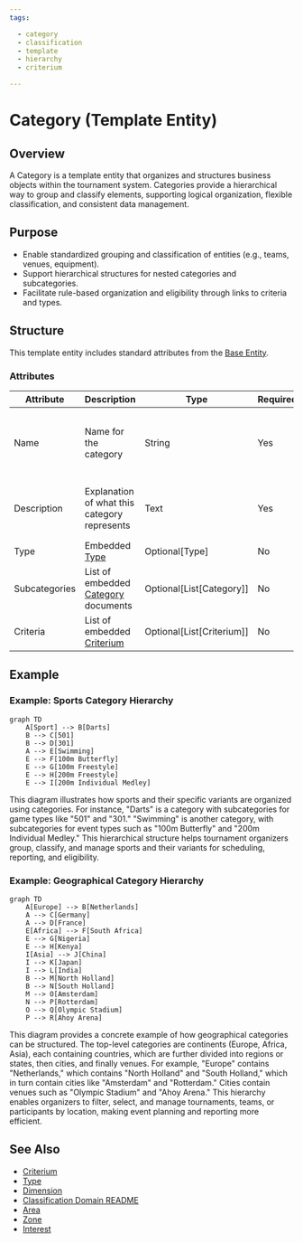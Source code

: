 ```yaml
---
tags:

  - category
  - classification
  - template
  - hierarchy
  - criterium

---
```


# Category (Template Entity)

## Overview

A Category is a template entity that organizes and structures business objects within the tournament system. Categories provide a hierarchical way to group and classify elements, supporting logical organization, flexible classification, and consistent data management.

## Purpose

- Enable standardized grouping and classification of entities (e.g., teams, venues, equipment).
- Support hierarchical structures for nested categories and subcategories.
- Facilitate rule-based organization and eligibility through links to criteria and types.

## Structure

This template entity includes standard attributes from the [Base Entity](../foundation/base_entity.md).

### Attributes

| Attribute         | Description                                            | Type                          | Required | Example                                                        |
| ----------------- | ------------------------------------------------------ | ----------------------------- | -------- | -------------------------------------------------------------- |
| Name              | Name for the category                                  | String                        | Yes      | Swimming Pools, Professional Teams, Electronic Equipment       |
| Description       | Explanation of what this category represents           | Text                          | Yes      | All swimming facilities used for competitions                  |
| Type              | Embedded [Type](../classification/type.md)             | Optional[Type]                | No       | User Role, Competition                                         |
| Subcategories     | List of embedded [Category](category.md) documents     | Optional[List[Category]]      | No       | For leaf categories                                            |
| Criteria          | List of embedded [Criterium](../classification/criterium.md) | Optional[List[Criterium]] | No       | Eligibility rules for this category                            |

## Example

### Example: Sports Category Hierarchy

```mermaid
graph TD
    A[Sport] --> B[Darts]
    B --> C[501]
    B --> D[301]
    A --> E[Swimming]
    E --> F[100m Butterfly]
    E --> G[100m Freestyle]
    E --> H[200m Freestyle]
    E --> I[200m Individual Medley]
```

This diagram illustrates how sports and their specific variants are organized using categories. For instance, "Darts" is a category with subcategories for game types like "501" and "301." "Swimming" is another category, with subcategories for event types such as "100m Butterfly" and "200m Individual Medley." This hierarchical structure helps tournament organizers group, classify, and manage sports and their variants for scheduling, reporting, and eligibility.

### Example: Geographical Category Hierarchy

```mermaid
graph TD
    A[Europe] --> B[Netherlands]
    A --> C[Germany]
    A --> D[France]
    E[Africa] --> F[South Africa]
    E --> G[Nigeria]
    E --> H[Kenya]
    I[Asia] --> J[China]
    I --> K[Japan]
    I --> L[India]
    B --> M[North Holland]
    B --> N[South Holland]
    M --> O[Amsterdam]
    N --> P[Rotterdam]
    O --> Q[Olympic Stadium]
    P --> R[Ahoy Arena]
```

This diagram provides a concrete example of how geographical categories can be structured. The top-level categories are continents (Europe, Africa, Asia), each containing countries, which are further divided into regions or states, then cities, and finally venues. For example, "Europe" contains "Netherlands," which contains "North Holland" and "South Holland," which in turn contain cities like "Amsterdam" and "Rotterdam." Cities contain venues such as "Olympic Stadium" and "Ahoy Arena." This hierarchy enables organizers to filter, select, and manage tournaments, teams, or participants by location, making event planning and reporting more efficient.

## See Also

- [Criterium](criterium.md)
- [Type](type.md)
- [Dimension](dimension.md)
- [Classification Domain README](README.md)
- [Area](../venue/area.md)
- [Zone](../venue/zone.md)
- [Interest](../identity/attributes/interest.md)
